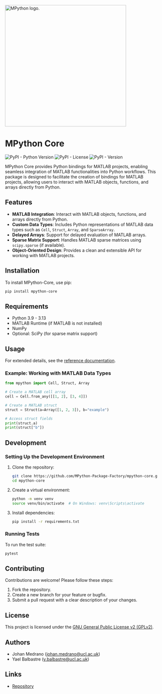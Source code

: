 <picture>
  <source media="(prefers-color-scheme: dark)" srcset="https://github.com/user-attachments/assets/65581c5b-b8f7-4efd-8856-9309602a37a5" width="400">
  <source media="(prefers-color-scheme: light)" srcset="https://github.com/user-attachments/assets/fca44af5-8d62-402d-b1d7-5f465da3b5bb" width="400">
  <img alt="MPython logo." src="https://github.com/user-attachments/assets/fca44af5-8d62-402d-b1d7-5f465da3b5bb" width="400">
</picture>

# MPython Core

![PyPI - Python Version](https://img.shields.io/pypi/pyversions/mpython-core)
![PyPI - License](https://img.shields.io/pypi/l/mpython-core)
![PyPI - Version](https://img.shields.io/pypi/v/mpython-core)

MPython Core provides Python bindings for MATLAB projects, enabling seamless integration of MATLAB functionalities into Python workflows. This package is designed to facilitate the creation of bindings for MATLAB projects, allowing users to interact with MATLAB objects, functions, and arrays directly from Python.

## Features

- **MATLAB Integration**: Interact with MATLAB objects, functions, and arrays directly from Python.
- **Custom Data Types**: Includes Python representations of MATLAB data types such as `Cell`, `Struct`, `Array`, and `SparseArray`.
- **Delayed Arrays**: Support for delayed evaluation of MATLAB arrays.
- **Sparse Matrix Support**: Handles MATLAB sparse matrices using `scipy.sparse` (if available).
- **Object-Oriented Design**: Provides a clean and extensible API for working with MATLAB projects.

## Installation

To install MPython-Core, use pip:

```bash
pip install mpython-core
```

## Requirements

- Python 3.9 - 3.13
- MATLAB Runtime (if MATLAB is not installed)
- NumPy
- Optional: SciPy (for sparse matrix support)

## Usage

For extended details, see the [reference documentation](https://mpython-package-factory.github.io/mpython-core/).

### Example: Working with MATLAB Data Types

```python
from mpython import Cell, Struct, Array

# Create a MATLAB cell array
cell = Cell.from_any([[1, 2], [3, 4]])

# Create a MATLAB struct
struct = Struct(a=Array([1, 2, 3]), b="example")

# Access struct fields
print(struct.a)
print(struct["b"])
```

## Development

### Setting Up the Development Environment

1. Clone the repository:
    ```bash
    git clone https://github.com/MPython-Package-Factory/mpython-core.git
    cd mpython-core
    ```

2. Create a virtual environment:
    ```bash
    python -m venv venv
    source venv/bin/activate  # On Windows: venv\Scripts\activate
    ```

3. Install dependencies:
    ```bash
    pip install -r requirements.txt
    ```

### Running Tests

To run the test suite:

```bash
pytest
```

## Contributing

Contributions are welcome! Please follow these steps:

1. Fork the repository.
2. Create a new branch for your feature or bugfix.
3. Submit a pull request with a clear description of your changes.

## License

This project is licensed under the [GNU General Public License v2 (GPLv2)](LICENSE).

## Authors

- Johan Medrano ([johan.medrano@ucl.ac.uk](mailto:johan.medrano@ucl.ac.uk))
- Yael Balbastre ([y.balbastre@ucl.ac.uk](mailto:y.balbastre@ucl.ac.uk))

## Links

- [Repository](https://github.com/MPython-Package-Factory/mpython-core)

